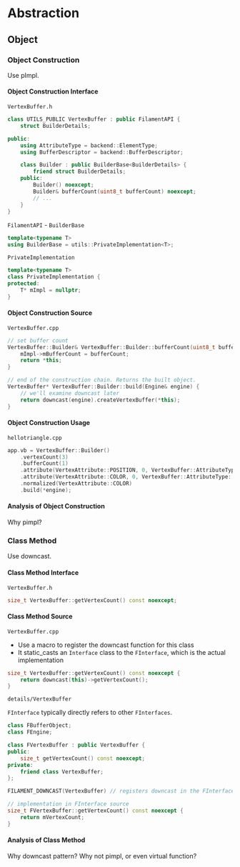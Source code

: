 # Abstraction

## Object

### Object Construction

Use pImpl.

#### Object Construction Interface

`VertexBuffer.h`

```Cpp
class UTILS_PUBLIC VertexBuffer : public FilamentAPI {
    struct BuilderDetails;

public:
    using AttributeType = backend::ElementType;
    using BufferDescriptor = backend::BufferDescriptor;

    class Builder : public BuilderBase<BuilderDetails> {
        friend struct BuilderDetails;
    public:
        Builder() noexcept;
        Builder& bufferCount(uint8_t bufferCount) noexcept;
        // ...
    }
}
```

`FilamentAPI` - `BuilderBase`

```Cpp
template<typename T>
using BuilderBase = utils::PrivateImplementation<T>;
```

`PrivateImplementation`

```Cpp
template<typename T>
class PrivateImplementation {
protected:
    T* mImpl = nullptr;
}
```

#### Object Construction Source

`VertexBuffer.cpp`

```Cpp
// set buffer count
VertexBuffer::Builder& VertexBuffer::Builder::bufferCount(uint8_t bufferCount) noexcept {
    mImpl->mBufferCount = bufferCount;
    return *this;
}

// end of the construction chain. Returns the built object.
VertexBuffer* VertexBuffer::Builder::build(Engine& engine) {
    // we'll examine downcast later
    return downcast(engine).createVertexBuffer(*this);
}
```

#### Object Construction Usage

`hellotriangle.cpp`

```Cpp
app.vb = VertexBuffer::Builder()
    .vertexCount(3)
    .bufferCount(1)
    .attribute(VertexAttribute::POSITION, 0, VertexBuffer::AttributeType::FLOAT2, 0, 12)
    .attribute(VertexAttribute::COLOR, 0, VertexBuffer::AttributeType::UBYTE4, 8, 12)
    .normalized(VertexAttribute::COLOR)
    .build(*engine);
```

#### Analysis of Object Construction

Why pimpl?

### Class Method

Use downcast.

#### Class Method Interface

`VertexBuffer.h`

```Cpp
size_t VertexBuffer::getVertexCount() const noexcept;
```

#### Class Method Source

`VertexBuffer.cpp`

- Use a macro to register the downcast function for this class
- It static_casts an `Interface` class to the `FInterface`, which is the actual implementation

```Cpp
size_t VertexBuffer::getVertexCount() const noexcept {
    return downcast(this)->getVertexCount();
}
```

`details/VertexBuffer`

`FInterface` typically directly refers to other `FInterfaces`.

```Cpp
class FBufferObject;
class FEngine;

class FVertexBuffer : public VertexBuffer {
public:
    size_t getVertexCount() const noexcept;
private:
    friend class VertexBuffer;
};

FILAMENT_DOWNCAST(VertexBuffer) // registers downcast in the FInterface header

// implementation in FInterface source
size_t FVertexBuffer::getVertexCount() const noexcept {
    return mVertexCount;
}
```

#### Analysis of Class Method

Why downcast pattern? Why not pimpl, or even virtual function?